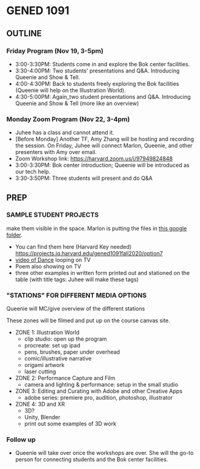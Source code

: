 # GENED 1091

## OUTLINE

### Friday Program (Nov 19, 3-5pm)
* 3:00-3:30PM: Students come in and explore the Bok center facilities.
* 3:30-4:00PM: Two students' presentations and Q&A. Introducing Queenie and Show & Tell. 
* 4:00-4:30PM: Back to students freely exploring the Bok facilities (Queenie will help on the Illustration World).
* 4:30-5:00PM: Again_two student presentations and Q&A. Introducing Queenie and Show & Tell (more like an overview) 

### Monday Zoom Program (Nov 22, 3-4pm)
* Juhee has a class and cannot attend it.
* [Before Monday] Another TF, Amy Zhang will be hosting and recording the session. On Friday, Juhee will connect Marlon, Queenie, and other presenters with Amy over email. 
* Zoom Workshop link: https://harvard.zoom.us/j/97949824848
* 3:00-3:30PM: Bok center introduction; Queenie will be introduced as our tech help.
* 3:30-3:50PM: Three students will present and do Q&A

## PREP

### SAMPLE STUDENT PROJECTS 
make them visible in the space. Marlon is putting the files in [this google folder](https://drive.google.com/drive/folders/1iHnvhzAyICGjZ2mnzZ63kL61SWbbDLJS).

* You can find them here (Harvard Key needed) https://projects.iq.harvard.edu/gened1091fall2020/option7
* [video of Dance](https://drive.google.com/file/d/1QnCzVbGEZXJJJrhdTgbr8WgI8sC9p2bZ/view?usp=sharing) looping on TV
* Poem also showing on TV
* three other examples in written form printed out and stationed on the table (with title tags: Juhee will make these tags)


### "STATIONS" FOR DIFFERENT MEDIA OPTIONS
Queenie will MC/give overview of the different stations

These zones will be filmed and put up on the course canvas site. 

* ZONE 1: Illustration World
    * clip studio: open up the program
    * procreate: set up ipad
    * pens, brushes, paper under overhead
    * comic/illustrative narrative
    * origami artwork
    * laser cutting
* ZONE 2: Performance Capture and Film
    * camera and lighting & performance: setup in the small studio
* ZONE 3: Editing and Curating with Adobe and other Creative Apps
    * adobe series: premiere pro, audition, photoshop, illustrator
* ZONE 4: 3D and XR
    * 3D?
    * Unity, Blender
    * print out some examples of 3D work


### Follow up
* Queenie will take over once the workshops are over. She will the go-to person for connecting students and the Bok center facilities.
